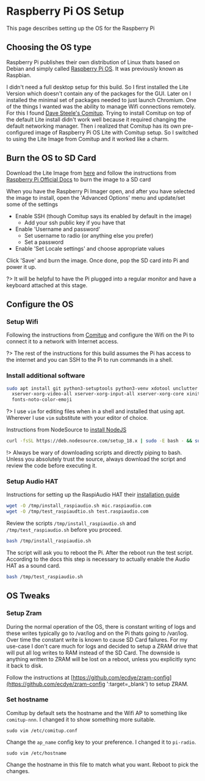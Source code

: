 # Raspberry Pi OS Setup

This page describes setting up the OS for the Raspberry Pi

## Choosing the OS type

Raspberry Pi publishes their own distribution of Linux thats based on Debian and simply
called [Raspberry Pi OS](https://www.raspberrypi.com/software/ ':target=_blank').
It was previously known as Raspbian. 

I didn't need a full desktop setup for this build. So I first installed the Lite Version
which doesn't contain any of the packages for the GUI. Later on I installed the minimal
set of packages needed to just launch Chromium. One of the things I wanted was the ability
to manage Wifi connections remotely. For this I found [Dave Steele's Comitup](https://davesteele.github.io/comitup/).
Trying to install Comitup on top of the default Lite install didn't work well because it
required changing the default networking manager. Then i realized that Comitup has its own
pre-configured image of Raspberry Pi OS Lite with Comitup setup. So I switched to using
the Lite Image from Comitup and it worked like a charm.

## Burn the OS to SD Card

Download the Lite Image from [here](https://davesteele.github.io/comitup/ ':target=_blank') and 
follow the instructions from
[Raspberry Pi Official Docs](https://www.raspberrypi.com/documentation/computers/getting-started.html#using-raspberry-pi-imager ':target=_blank')
to burn the image to a SD card

When you have the Raspberry Pi Imager open, and after you have selected the image to install,
open the 'Advanced Options' menu and update/set some of the settings

* Enable SSH (though Comitup says its enabled by default in the image)
  * Add your ssh public key if you have that
* Enable 'Username and password'
  * Set username to radio (or anything else you prefer)
  * Set a password
* Enable 'Set Locale settings' and choose appropriate values

Click 'Save' and burn the image. Once done, pop the SD card into Pi and power it up.

?> It will be helpful to have the Pi plugged into a regular monitor and have a keyboard attached at this stage.

## Configure the OS

### Setup Wifi

Following the instructions from [Comitup](https://github.com/davesteele/comitup/wiki/Tutorial ':target=_blank')
and configure the Wifi on the Pi to connect it to a network with Internet access.

?> The rest of the instructions for this build assumes the Pi has access to the internet and you can SSH to the Pi to run commands in a shell.

### Install additional software

```bash
sudo apt install git python3-setuptools python3-venv xdotool unclutter chromium-browser \
  xserver-xorg-video-all xserver-xorg-input-all xserver-xorg-core xinit x11-xserver-utils \
  fonts-noto-color-emoji 
```

?> I use `vim` for editing files when in a shell and installed that using apt. Wherever I use `vim` substitute with your 
   editor of choice.

Instructions from NodeSource to [install NodeJS](https://github.com/nodesource/distributions#debinstall ':target=_blank')

```bash
curl -fsSL https://deb.nodesource.com/setup_18.x | sudo -E bash - && sudo apt-get install -y nodejs
```

!> Always be wary of downloading scripts and directly piping to bash. Unless you absolutely trust the source, always download the script
   and review the code before executing it.

### Setup Audio HAT

Instructions for setting up the RaspiAudio HAT their [installation guide](https://forum.raspiaudio.com/t/mic-installation-guide/17#installation-2 ':target=_blank')
   
```bash
wget -O /tmp/install_raspiaudio.sh mic.raspiaudio.com
wget -O /tmp/test_raspiaudtio.sh test.raspiaudio.com
```

Review the scripts `/tmp/install_raspiaudio.sh` and `/tmp/test_raspiaudio.sh` before you proceed.

```bash
bash /tmp/install_raspiaudio.sh
```

The script will ask you to reboot the Pi. After the reboot run the test script. According to the docs this step is necessary to actually enable 
the Audio HAT as a sound card.

```bash
bash /tmp/test_raspiaudio.sh
```

## OS Tweaks

### Setup Zram

During the normal operation of the OS, there is constant writing of logs and these writes typically go to /var/log and on the Pi thats going to 
/var/log. Over time the constant write is known to cause SD Card failures. For my use-case I don't care much for logs and decided to setup
a ZRAM drive that will put all log writes to RAM instead of the SD Card. The downside is anything written to ZRAM will be lost on a reboot,
unless you explicitly sync it back to disk. 

Follow the instructions at [https://github.com/ecdye/zram-config](https://github.com/ecdye/zram-config ':target=_blank') to setup ZRAM.

### Set hostname

Comitup by default sets the hostname and the Wifi AP to something like `comitup-nnn`. I changed it to show something more suitable.

```
sudo vim /etc/comitup.conf
```
Change the `ap_name` config key to your preference. I changed it to `pi-radio`. 

```
sudo vim /etc/hostname
```
Change the hostname in this file to match what you want. Reboot to pick the changes. 


